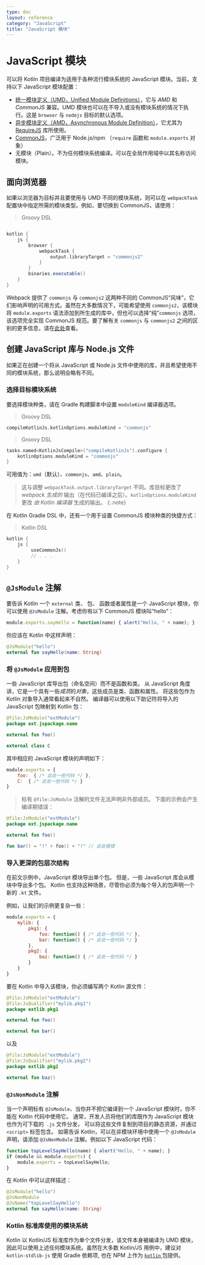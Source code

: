 ```yaml
---
type: doc
layout: reference
category: "JavaScript"
title: "JavaScript 模块"
---
```


# JavaScript 模块

可以将 Kotlin 项目编译为适用于各种流行模块系统的 JavaScript 模块。当前，支持以下 JavaScript 模块配置：

- [统一模块定义（UMD，Unified Module Definitions）](https://github.com/umdjs/umd)，它与 *AMD* 和 *CommonJS* 兼容。UMD 模块也可以在不导入或没有模块系统的情况下执行。这是 `browser` 与 `nodejs` 目标的默认选项。
- [异步模块定义（AMD，Asynchronous Module Definition）](https://github.com/amdjs/amdjs-api/wiki/AMD)，它尤其为
   [RequireJS](https://requirejs.org/) 库所使用。
- [CommonJS](http://wiki.commonjs.org/wiki/Modules/1.1)，广泛用于 Node.js/npm
   （`require` 函数和 `module.exports` 对象）
- 无模块（Plain）。不为任何模块系统编译。可以在全局作用域中以其名称访问模块。

## 面向浏览器
 
如果以浏览器为目标并且要使用与 UMD 不同的模块系统，则可以在 `webpackTask` 配置块中指定所需的模块类型。例如，要切换到 CommonJS，请使用：
 
> Groovy DSL

```groovy

kotlin {
    js {
        browser {
            webpackTask {
                output.libraryTarget = "commonjs2"
            }
        }
        binaries.executable()
    }
}

```



Webpack 提供了 `commonjs` 与 `commonjs2` 这两种不同的 CommonJS“风味”，它们影响声明的可用方式。虽然在大多数情况下，可能希望使用 `commonjs2`，该模块将 `module.exports` 语法添加到所生成的库中，但也可以选择“纯”`commonjs` 选项，该选项完全实现 CommonJS 规范。要了解有关 `commonjs` 与 `commonjs2` 之间的区别的更多信息，请在[此处](https://github.com/webpack/webpack/issues/1114)查看。

## 创建 JavaScript 库与 Node.js 文件

如果正在创建一个将从 JavaScript 或 Node.js 文件中使用的库，并且希望使用不同的模块系统，那么说明会略有不同。

### 选择目标模块系统

要选择模块种类，请在 Gradle 构建脚本中设置 `moduleKind` 编译器选项。


> Groovy DSL

```groovy
compileKotlinJs.kotlinOptions.moduleKind = "commonjs"

```





> Groovy DSL

```kotlin
tasks.named<KotlinJsCompile>("compileKotlinJs").configure {
    kotlinOptions.moduleKind = "commonjs"
}
```




可用值为：`umd`（默认）、`commonjs`、`amd`、`plain`。

> 这与调整 `webpackTask.output.libraryTarget` 不同。库目标更改了 _webpack 生成的_ 输出（在代码已编译之后）。`kotlinOptions.moduleKind` 更改 _由 Kotlin 编译器_ 生成的输出。
{:.note}  

在 Kotlin Gradle DSL 中，还有一个用于设置 CommonJS 模块种类的快捷方式：

> Kotlin DSL

```kotlin
kotlin {
    js {
         useCommonJs()
         // . . .
    }
}
```


## `@JsModule` 注解

要告诉 Kotlin 一个 `external` 类、 包、 函数或者属性是一个 JavaScript 模块，你可以使用 `@JsModule`
注解。考虑你有以下 CommonJS 模块叫“hello”：



``` javascript
module.exports.sayHello = function(name) { alert("Hello, " + name); }
```



你应该在 Kotlin 中这样声明：



``` kotlin
@JsModule("hello")
external fun sayHello(name: String)
```




### 将 `@JsModule` 应用到包

一些 JavaScript 库导出包（命名空间）而不是函数和类。
从 JavaScript 角度讲，它是一个具有一些*成员*的*对象*，这些成员是类、函数和属性。
将这些包作为 Kotlin 对象导入通常看起来不自然。
编译器可以使用以下助记符将导入的 JavaScript 包映射到 Kotlin 包：



```kotlin
@file:JsModule("extModule")
package ext.jspackage.name

external fun foo()

external class C
```



其中相应的 JavaScript 模块的声明如下：



``` javascript
module.exports = {
    foo:  { /* 此处一些代码 */ },
    C:  { /* 此处一些代码 */ }
}
```



> 标有 `@file:JsModule` 注解的文件无法声明非外部成员。
  下面的示例会产生编译期错误：



```kotlin
@file:JsModule("extModule")
package ext.jspackage.name

external fun foo()

fun bar() = "!" + foo() + "!" // 此处报错
```



### 导入更深的包层次结构

在前文示例中，JavaScript 模块导出单个包。
但是，一些 JavaScript 库会从模块中导出多个包。
Kotlin 也支持这种场景，尽管你必须为每个导入的包声明一个新的 `.kt` 文件。

例如，让我们的示例更复杂一些：



``` javascript
module.exports = {
    mylib: {
        pkg1: {
            foo: function() { /* 此处一些代码 */ },
            bar: function() { /* 此处一些代码 */ }
        },
        pkg2: {
            baz: function() { /* 此处一些代码 */ }
        }
    }
}
```



要在 Kotlin 中导入该模块，你必须编写两个 Kotlin 源文件：



```kotlin
@file:JsModule("extModule")
@file:JsQualifier("mylib.pkg1")
package extlib.pkg1

external fun foo()

external fun bar()
```


以及



```kotlin
@file:JsModule("extModule")
@file:JsQualifier("mylib.pkg2")
package extlib.pkg2

external fun baz()
```



### `@JsNonModule` 注解

当一个声明标有 `@JsModule`、当你并不把它编译到一个 JavaScript 模块时，你不能在 Kotlin 代码中使用它。
通常，开发人员将他们的库既作为 JavaScript 模块也作为可下载的` .js` 文件分发，
可以将这些文件复制到项目的静态资源，并通过 `<script>` 标签包含。 如需告诉 Kotlin，可以在非模块环境中使用一个 `@JsModule` 声明，请添加 `@JsNonModule` 注解。例如以下 JavaScript 代码：



``` javascript
function topLevelSayHello(name) { alert("Hello, " + name); }
if (module && module.exports) {
    module.exports = topLevelSayHello;
}
```



在 Kotlin 中可以这样描述：



```kotlin
@JsModule("hello")
@JsNonModule
@JsName("topLevelSayHello")
external fun sayHello(name: String)
```




### Kotlin 标准库使用的模块系统

Kotlin 以 Kotlin/JS 标准库作为单个文件分发，该文件本身被编译为 UMD 模块，因此可以使用上述任何模块系统。虽然在大多数 Kotlin/JS 用例中，建议对 `kotlin-stdlib-js` 使用 Gradle 依赖项, 也在 NPM 上作为 [`kotlin` ](https://www.npmjs.com/package/kotlin) 包提供。

